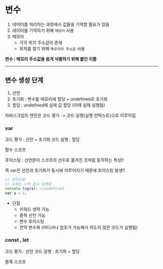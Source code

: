 # 변수

1. 데이터를 처리하는 과정에서 값들을 기억할 필요가 있음
2. 데이터를 기억하기 위해 `메모리` 사용
3. 메모리
   - 각각 위치 주소값이 존재
   - 위치를 찾기 위해 `메모리의 주소값` 사용

**변수 : 메모리 주소값을 쉽게 식별하기 위해 붙인 이름**

---

## 변수 생성 단계

1. 선언
2. 초기화 : 변수를 메모리에 할당 + undefined로 초기화
3. 할당 : undefined에 실제 값 할당 (이때 실제 실행됨)

자바스크립트 엔진은 코드 평가 -> 코드 실행(실행 컨텍스트)으로 이루어짐

### var

코드 평가 : 선언 + 초기화
코드 실행 : 할당

함수 스코프

호이스팅 : 선언문이 스코프의 선두로 옮겨진 것처럼 동작하는 특성!!

즉 var은 선언과 초기화가 동시에 이루어지기 때문에 호이스팅 발생!!

```js
// 호이스팅
// 오류는 나지 않고 실행됨
console.log(a); //undefined
var a = 1;
```

- 단점
  - 키워드 생략 가능
  - 중복 선언 가능
  - 변수 호이스팅
  - 전역 변수화 (어디서나 참조가 가능해서 의도치 않은 코드가 실행됨)

### const , let

코드 평가 : 선언
코드 실행 : 초기화 + 할당

블록 스코프

